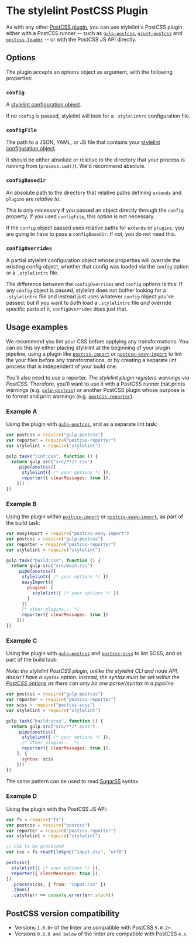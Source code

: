 # The stylelint PostCSS Plugin

As with any other [PostCSS plugin](https://github.com/postcss/postcss#plugins), you can use stylelint's PostCSS plugin either with a PostCSS runner -- such as [`gulp-postcss`](https://github.com/postcss/gulp-postcss), [`grunt-postcss`](https://github.com/nDmitry/grunt-postcss) and [`postcss-loader`](https://github.com/postcss/postcss-loader) -- or with the PostCSS JS API directly.

## Options

The plugin accepts an options object as argument, with the following properties:

### `config`

A [stylelint configuration object](/docs/user-guide/configuration.md).

If no `config` is passed, stylelint will look for a `.stylelintrc` configuration file.

### `configFile`

The path to a JSON, YAML, or JS file  that contains your [stylelint configuration object](/docs/user-guide/configuration.md).

It should be either absolute or relative to the directory that your process is running from (`process.cwd()`). We'd recommend absolute.

### `configBasedir`

An absolute path to the directory that relative paths defining `extends` and `plugins` are *relative to*.

This is only necessary if you passed an object directly through the `config` property. If you used
`configFile`, this option is not necessary.

If the `config` object passed uses relative paths for `extends` or `plugins`, you are going to have to pass a `configBasedir`. If not, you do not need this.

### `configOverrides`

A partial stylelint configuration object whose properties will override the existing config object, whether that config was loaded via the `config` option or a `.stylelintrc` file.

The difference between the `configOverrides` and `config` options is this: If any `config` object is passed, stylelint does not bother looking for a `.stylelintrc` file and instead just uses whatever `config` object you've passed; but if you want to *both* load a `.stylelintrc` file *and* override specific parts of it, `configOverrides` does just that.

## Usage examples

We recommend you lint your CSS before applying any transformations. You can do this by either placing stylelint at the beginning of your plugin pipeline, using a plugin like [`postcss-import`](https://github.com/postcss/postcss-import) or [`postcss-easy-import`](https://github.com/TrySound/postcss-easy-import) to lint the your files before any transformations, or by creating a separate lint process that is independent of your build one.

You'll also need to use a reporter. *The stylelint plugin registers warnings via PostCSS*. Therefore, you'll want to use it with a PostCSS runner that prints warnings (e.g. [`gulp-postcss`](https://github.com/postcss/gulp-postcss)) or another PostCSS plugin whose purpose is to format and print warnings (e.g. [`postcss-reporter`](https://github.com/postcss/postcss-reporter)).

### Example A

Using the plugin with [`gulp-postcss`](https://github.com/postcss/gulp-postcss), and as a separate lint task:

```js
var postcss = require("gulp-postcss")
var reporter = require("postcss-reporter")
var stylelint = require("stylelint")

gulp.task("lint:css", function () {
  return gulp.src("src/**/*.css")
    .pipe(postcss([
      stylelint({ /* your options */ }),
      reporter({ clearMessages: true }),
    ]))
})
```

### Example B

Using the plugin within [`postcss-import`](https://github.com/postcss/postcss-import) or [`postcss-easy-import`](https://github.com/TrySound/postcss-easy-import), as part of the build task:

```js
var easyImport = require("postcss-easy-import")
var postcss = require("gulp-postcss")
var reporter = require("postcss-reporter")
var stylelint = require("stylelint")

gulp.task("build:css", function () {
  return gulp.src("src/main.css")
    .pipe(postcss([
      stylelint({ /* your options */ })
      easyImport({
        plugins: [
          stylelint({ /* your options */ })
        ]
      })
      /* other plugins... */
      reporter({ clearMessages: true })
    ]))
})
```

### Example C

Using the plugin with [`gulp-postcss`](https://github.com/postcss/gulp-postcss) and [`postcss-scss`](https://github.com/postcss/postcss-scss) to lint SCSS, and as part of the build task:

*Note: the stylelint PostCSS plugin, unlike the stylelint CLI and node API, doesn't have a `syntax` option. Instead, the syntax must be set within the [PostCSS options](https://github.com/postcss/postcss#options) as there can only be one parser/syntax in a pipeline.*

```js
var postcss = require("gulp-postcss")
var reporter = require("postcss-reporter")
var scss = require("postcss-scss")
var stylelint = require("stylelint")

gulp.task("build:scss", function () {
  return gulp.src("src/**/*.scss")
    .pipe(postcss([
      stylelint({ /* your options */ }),
      /* other plugins... */
      reporter({ clearMessages: true }),
    ], {
      syntax: scss
    }))
})
```

The same pattern can be used to read [SugarSS](https://github.com/postcss/sugarss) syntax.

### Example D

Using the plugin with the PostCSS JS API:

```js
var fs = require("fs")
var postcss = require("postcss")
var reporter = require("postcss-reporter")
var stylelint = require("stylelint")

// CSS to be processed
var css = fs.readFileSync("input.css", "utf8")

postcss([
  stylelint({ /* your options */ }),
  reporter({ clearMessages: true }),
])
  .process(css, { from: "input.css" })
  .then()
  .catch(err => console.error(err.stack))
```

## PostCSS version compatibility

- Versions `1.0.0+` of the linter are compatible with PostCSS `5.0.2+`.
- Versions `0.8.0 and below` of the linter are compatible with PostCSS `4.x`.
